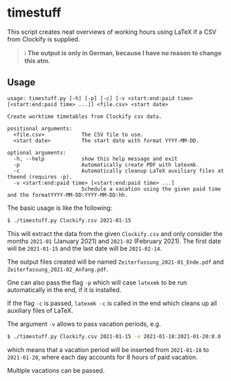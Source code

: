 # timestuff


This script creates neat overviews of working hours using LaTeX if a CSV from
Clockify is supplied.

> :information_source: **The output is only in German, because I have no reason to change this atm.**

## Usage

```
usage: timestuff.py [-h] [-p] [-c] [-v <start:end:paid time> [<start:end:paid time> ...]] <file.csv> <start date>

Create worktime timetables from Clockify csv data.

positional arguments:
  <file.csv>            The CSV file to use.
  <start date>          The start date with format YYYY-MM-DD.

optional arguments:
  -h, --help            show this help message and exit
  -p                    Automatically create PDF with latexmk.
  -c                    Automatically cleanup LaTeX auxiliary files at theend (requires -p).
  -v <start:end:paid time> [<start:end:paid time> ...]
                        Schedule a vacation using the given paid time and the formatYYYY-MM-DD:YYYY-MM-DD:hh.
```

The basic usage is like the following:

```bash
$ ./timestuff.py Clockify.csv 2021-01-15
```

This will extract the data from the given `Clockify.csv` and only consider the
months `2021-01` (January 2021) and `2021-02` (February 2021). The first date will
be `2021-01-15` and the last date will be `2021-02-14`.

The output files created will be named
`Zeiterfassung_2021-01_Ende.pdf` and `Zeiterfassung_2021-02_Anfang.pdf`.

One can also pass the flag `-p` which will case `latexmk` to be run automatically
in the end, if it is installed.

If the flag `-c` is passed, `latexmk -c` is called in the end which cleans up
all auxiliary files of LaTeX.

The argument `-v` allows to pass vacation periods, e.g. 
```bash
$ ./timestuff.py Clockify.csv 2021-01-15 -v 2021-01-18:2021-01-20:8.0
```
which means that a vacation period will be inserted from `2021-01-18` to
`2021-01-20`, where each day accounts for 8 hours of paid vacation.

Multiple vacations can be passed.




